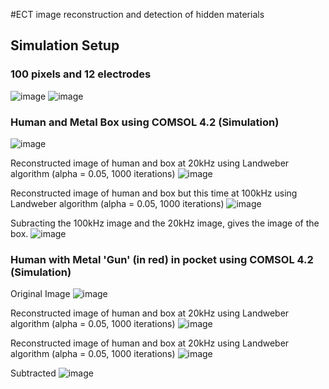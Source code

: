 #ECT image reconstruction and detection of hidden materials

## Simulation Setup

### 100 pixels and 12 electrodes

![image](https://user-images.githubusercontent.com/5483365/31868410-7a73085c-b76c-11e7-91d1-8485b4cd71d6.png)
![image](https://user-images.githubusercontent.com/5483365/31868414-885bf028-b76c-11e7-908f-6eec18c85fbe.png)

### Human and Metal Box using COMSOL 4.2 (Simulation)

![image](https://user-images.githubusercontent.com/5483365/31868393-48f0f4ce-b76c-11e7-9da8-45dd632f0b83.png)

Reconstructed image of human and box at 20kHz using Landweber algorithm (alpha = 0.05, 1000 iterations)
![image](https://user-images.githubusercontent.com/5483365/31868502-ab631e56-b76d-11e7-96f3-4aaddfbc1059.png)

Reconstructed image of human and box but this time at 100kHz using Landweber algorithm (alpha = 0.05, 1000 iterations)
![image](https://user-images.githubusercontent.com/5483365/31868611-eb37d20a-b76e-11e7-8f59-0d5163542d7d.png)

Subracting the 100kHz image and the 20kHz image, gives the image of the box.
![image](https://user-images.githubusercontent.com/5483365/31868617-fa00e3d0-b76e-11e7-8d9c-400a3695e56c.png)

### Human with Metal 'Gun' (in red) in pocket using COMSOL 4.2 (Simulation)

Original Image
![image](https://user-images.githubusercontent.com/5483365/31868682-e510518a-b76f-11e7-897b-32412824031f.png)

Reconstructed image of human and box at 20kHz using Landweber algorithm (alpha = 0.05, 1000 iterations)
![image](https://user-images.githubusercontent.com/5483365/31868694-f6c18a52-b76f-11e7-8444-4fc8e225f03b.png)

Reconstructed image of human and box at 20kHz using Landweber algorithm (alpha = 0.05, 1000 iterations)
![image](https://user-images.githubusercontent.com/5483365/31868696-ff95b824-b76f-11e7-80d3-e84d3cda150d.png)

Subtracted
![image](https://user-images.githubusercontent.com/5483365/31868704-10e660ce-b770-11e7-8fb3-a27f2b6ff611.png)
